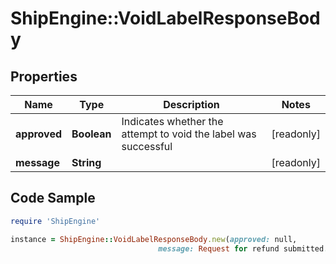 # ShipEngine::VoidLabelResponseBody

## Properties

Name | Type | Description | Notes
------------ | ------------- | ------------- | -------------
**approved** | **Boolean** | Indicates whether the attempt to void the label was successful | [readonly] 
**message** | **String** |  | [readonly] 

## Code Sample

```ruby
require 'ShipEngine'

instance = ShipEngine::VoidLabelResponseBody.new(approved: null,
                                 message: Request for refund submitted.  This label has been voided.)
```


